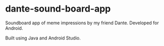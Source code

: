 # dante-sound-board-app
Soundboard app of meme impressions by my friend Dante. Developed for Android.

Built using Java and Android Studio.
